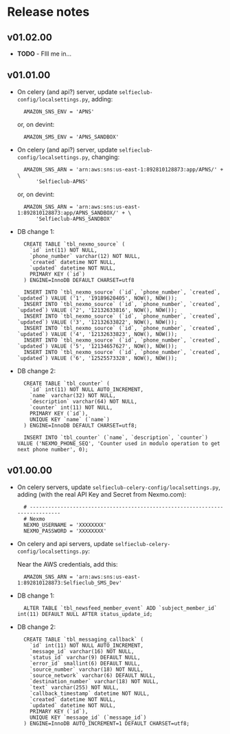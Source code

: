 # Release notes

## v01.02.00

- **TODO** - FIll me in...


## v01.01.00

- On celery (and api?) server, update `selfieclub-config/localsettings.py`, adding:

        AMAZON_SNS_ENV = 'APNS'

    or, on devint:

        AMAZON_SMS_ENV = 'APNS_SANDBOX'

- On celery (and api?) server, update `selfieclub-config/localsettings.py`, changing:

        AMAZON_SNS_ARN = 'arn:aws:sns:us-east-1:892810128873:app/APNS/' + \
            'Selfieclub-APNS'

    or, on devint:

        AMAZON_SNS_ARN = 'arn:aws:sns:us-east-1:892810128873:app/APNS_SANDBOX/' + \
            'Selfieclub-APNS_SANDBOX'

- DB change 1:

        CREATE TABLE `tbl_nexmo_source` (
          `id` int(11) NOT NULL,
          `phone_number` varchar(12) NOT NULL,
          `created` datetime NOT NULL,
          `updated` datetime NOT NULL,
          PRIMARY KEY (`id`)
        ) ENGINE=InnoDB DEFAULT CHARSET=utf8
        
        INSERT INTO `tbl_nexmo_source` (`id`, `phone_number`, `created`, `updated`) VALUE ('1', '19189620405', NOW(), NOW());
        INSERT INTO `tbl_nexmo_source` (`id`, `phone_number`, `created`, `updated`) VALUE ('2', '12132633816', NOW(), NOW());
        INSERT INTO `tbl_nexmo_source` (`id`, `phone_number`, `created`, `updated`) VALUE ('3', '12132633822', NOW(), NOW());
        INSERT INTO `tbl_nexmo_source` (`id`, `phone_number`, `created`, `updated`) VALUE ('4', '12132633823', NOW(), NOW());
        INSERT INTO `tbl_nexmo_source` (`id`, `phone_number`, `created`, `updated`) VALUE ('5', '12134657627', NOW(), NOW());
        INSERT INTO `tbl_nexmo_source` (`id`, `phone_number`, `created`, `updated`) VALUE ('6', '12525573328', NOW(), NOW());

- DB change 2:

        CREATE TABLE `tbl_counter` (
          `id` int(11) NOT NULL AUTO_INCREMENT,
          `name` varchar(32) NOT NULL,
          `description` varchar(64) NOT NULL,
          `counter` int(11) NOT NULL,
          PRIMARY KEY (`id`),
          UNIQUE KEY `name` (`name`)
        ) ENGINE=InnoDB DEFAULT CHARSET=utf8;
        
        INSERT INTO `tbl_counter` (`name`, `description`, `counter`) VALUE ('NEXMO_PHONE_SEQ', 'Counter used in modulo operation to get next phone number', 0);


## v01.00.00

- On celery servers, update `selfieclub-celery-config/localsettings.py`, adding (with the real API Key and Secret from Nexmo.com):

        # -----------------------------------------------------------------------------
        # Nexmo
        NEXMO_USERNAME = 'XXXXXXXX'
        NEXMO_PASSWORD = 'XXXXXXXX' 

- On celery and api servers, update `selfieclub-celery-config/localsettings.py`:

    Near the AWS credentials, add this:

        AMAZON_SNS_ARN = 'arn:aws:sns:us-east-1:892810128873:Selfieclub_SMS_Dev'

- DB change 1:

        ALTER TABLE `tbl_newsfeed_member_event` ADD `subject_member_id` int(11) DEFAULT NULL AFTER status_update_id;

- DB change 2:

        CREATE TABLE `tbl_messaging_callback` (
          `id` int(11) NOT NULL AUTO_INCREMENT,
          `message_id` varchar(16) NOT NULL,
          `status_id` varchar(9) DEFAULT NULL,
          `error_id` smallint(6) DEFAULT NULL,
          `source_number` varchar(18) NOT NULL,
          `source_network` varchar(6) DEFAULT NULL,
          `destination_number` varchar(18) NOT NULL,
          `text` varchar(255) NOT NULL,
          `callback_timestamp` datetime NOT NULL,
          `created` datetime NOT NULL,
          `updated` datetime NOT NULL,
          PRIMARY KEY (`id`),
          UNIQUE KEY `message_id` (`message_id`)
        ) ENGINE=InnoDB AUTO_INCREMENT=1 DEFAULT CHARSET=utf8;

